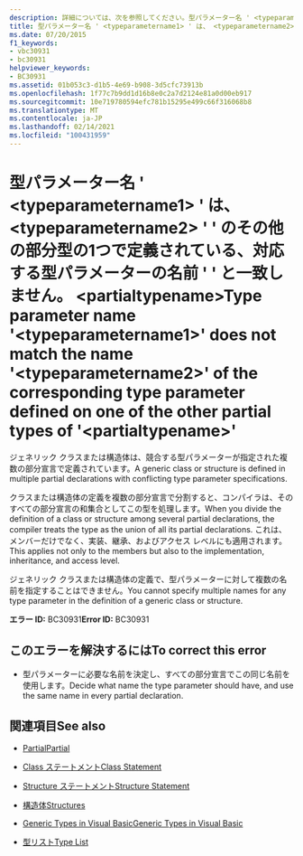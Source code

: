 ```yaml
---
description: 詳細については、次を参照してください。型パラメーター名 ' <typeparametername1> ' は、 <typeparametername2> ' ' の他の部分型の1つで定義されている対応する型パラメーターの名前 ' ' と一致しません。 <partialtypename>
title: 型パラメーター名 ' <typeparametername1> ' は、 <typeparametername2> ' ' のその他の部分型の1つで定義されている、対応する型パラメーターの名前 ' ' と一致しません。 <partialtypename>
ms.date: 07/20/2015
f1_keywords:
- vbc30931
- bc30931
helpviewer_keywords:
- BC30931
ms.assetid: 01b053c3-d1b5-4e69-b908-3d5cfc73913b
ms.openlocfilehash: 1f77c7b9dd1d16b8e0c2a7d2124e81a0d00eb917
ms.sourcegitcommit: 10e719780594efc781b15295e499c66f316068b8
ms.translationtype: MT
ms.contentlocale: ja-JP
ms.lasthandoff: 02/14/2021
ms.locfileid: "100431959"
---
```

# <a name="type-parameter-name-typeparametername1-does-not-match-the-name-typeparametername2-of-the-corresponding-type-parameter-defined-on-one-of-the-other-partial-types-of-partialtypename"></a><span data-ttu-id="69e88-103">型パラメーター名 ' \<typeparametername1> ' は、 \<typeparametername2> ' ' のその他の部分型の1つで定義されている、対応する型パラメーターの名前 ' ' と一致しません。 \<partialtypename></span><span class="sxs-lookup"><span data-stu-id="69e88-103">Type parameter name '\<typeparametername1>' does not match the name '\<typeparametername2>' of the corresponding type parameter defined on one of the other partial types of '\<partialtypename>'</span></span>

<span data-ttu-id="69e88-104">ジェネリック クラスまたは構造体は、競合する型パラメーターが指定された複数の部分宣言で定義されています。</span><span class="sxs-lookup"><span data-stu-id="69e88-104">A generic class or structure is defined in multiple partial declarations with conflicting type parameter specifications.</span></span>  
  
 <span data-ttu-id="69e88-105">クラスまたは構造体の定義を複数の部分宣言で分割すると、コンパイラは、そのすべての部分宣言の和集合としてこの型を処理します。</span><span class="sxs-lookup"><span data-stu-id="69e88-105">When you divide the definition of a class or structure among several partial declarations, the compiler treats the type as the union of all its partial declarations.</span></span> <span data-ttu-id="69e88-106">これは、メンバーだけでなく、実装、継承、およびアクセス レベルにも適用されます。</span><span class="sxs-lookup"><span data-stu-id="69e88-106">This applies not only to the members but also to the implementation, inheritance, and access level.</span></span>  
  
 <span data-ttu-id="69e88-107">ジェネリック クラスまたは構造体の定義で、型パラメーターに対して複数の名前を指定することはできません。</span><span class="sxs-lookup"><span data-stu-id="69e88-107">You cannot specify multiple names for any type parameter in the definition of a generic class or structure.</span></span>  
  
 <span data-ttu-id="69e88-108">**エラー ID:** BC30931</span><span class="sxs-lookup"><span data-stu-id="69e88-108">**Error ID:** BC30931</span></span>  
  
## <a name="to-correct-this-error"></a><span data-ttu-id="69e88-109">このエラーを解決するには</span><span class="sxs-lookup"><span data-stu-id="69e88-109">To correct this error</span></span>  
  
- <span data-ttu-id="69e88-110">型パラメーターに必要な名前を決定し、すべての部分宣言でこの同じ名前を使用します。</span><span class="sxs-lookup"><span data-stu-id="69e88-110">Decide what name the type parameter should have, and use the same name in every partial declaration.</span></span>  
  
## <a name="see-also"></a><span data-ttu-id="69e88-111">関連項目</span><span class="sxs-lookup"><span data-stu-id="69e88-111">See also</span></span>

- [<span data-ttu-id="69e88-112">Partial</span><span class="sxs-lookup"><span data-stu-id="69e88-112">Partial</span></span>](../language-reference/modifiers/partial.md)
- [<span data-ttu-id="69e88-113">Class ステートメント</span><span class="sxs-lookup"><span data-stu-id="69e88-113">Class Statement</span></span>](../language-reference/statements/class-statement.md)
- [<span data-ttu-id="69e88-114">Structure ステートメント</span><span class="sxs-lookup"><span data-stu-id="69e88-114">Structure Statement</span></span>](../language-reference/statements/structure-statement.md)

- [<span data-ttu-id="69e88-115">構造体</span><span class="sxs-lookup"><span data-stu-id="69e88-115">Structures</span></span>](../programming-guide/language-features/data-types/structures.md)
- [<span data-ttu-id="69e88-116">Generic Types in Visual Basic</span><span class="sxs-lookup"><span data-stu-id="69e88-116">Generic Types in Visual Basic</span></span>](../programming-guide/language-features/data-types/generic-types.md)
- [<span data-ttu-id="69e88-117">型リスト</span><span class="sxs-lookup"><span data-stu-id="69e88-117">Type List</span></span>](../language-reference/statements/type-list.md)
